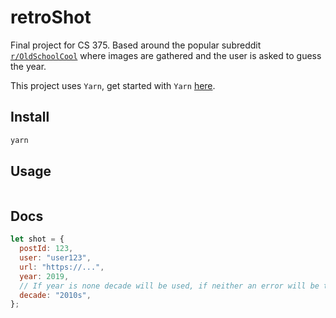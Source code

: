 # retroShot

Final project for CS 375. Based around the popular subreddit [`r/OldSchoolCool`](https://www.reddit.com/r/OldSchoolCool/) where images are gathered and the user is asked to guess the year.

This project uses `Yarn`, get started with `Yarn` [here](https://yarnpkg.com/getting-started/install).

## Install

```sh
yarn
```

## Usage

```sh
```

## Docs

```js
let shot = {
  postId: 123,
  user: "user123",
  url: "https://...",
  year: 2019,
  // If year is none decade will be used, if neither an error will be thrown
  decade: "2010s",
};
```
